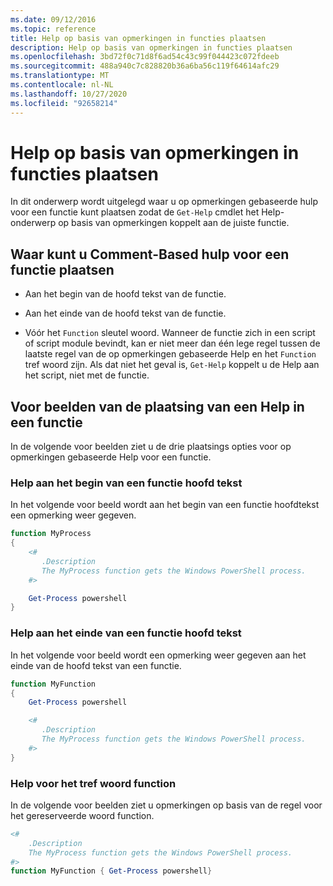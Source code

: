```yaml
---
ms.date: 09/12/2016
ms.topic: reference
title: Help op basis van opmerkingen in functies plaatsen
description: Help op basis van opmerkingen in functies plaatsen
ms.openlocfilehash: 3bd72f0c71d8f6ad54c43c99f044423c072fdeeb
ms.sourcegitcommit: 488a940c7c828820b36a6ba56c119f64614afc29
ms.translationtype: MT
ms.contentlocale: nl-NL
ms.lasthandoff: 10/27/2020
ms.locfileid: "92658214"
---
```

# <a name="placing-comment-based-help-in-functions"></a>Help op basis van opmerkingen in functies plaatsen

In dit onderwerp wordt uitgelegd waar u op opmerkingen gebaseerde hulp voor een functie kunt plaatsen zodat de `Get-Help` cmdlet het Help-onderwerp op basis van opmerkingen koppelt aan de juiste functie.

## <a name="where-to-place-comment-based-help-for-a-function"></a>Waar kunt u Comment-Based hulp voor een functie plaatsen

- Aan het begin van de hoofd tekst van de functie.

- Aan het einde van de hoofd tekst van de functie.

- Vóór het `Function` sleutel woord. Wanneer de functie zich in een script of script module bevindt, kan er niet meer dan één lege regel tussen de laatste regel van de op opmerkingen gebaseerde Help en het `Function` tref woord zijn. Als dat niet het geval is, `Get-Help` koppelt u de Help aan het script, niet met de functie.

## <a name="examples-of-help-placement-in-a-function"></a>Voor beelden van de plaatsing van een Help in een functie

In de volgende voor beelden ziet u de drie plaatsings opties voor op opmerkingen gebaseerde Help voor een functie.

### <a name="help-at-the-beginning-of-a-function-body"></a>Help aan het begin van een functie hoofd tekst

In het volgende voor beeld wordt aan het begin van een functie hoofdtekst een opmerking weer gegeven.

```powershell
function MyProcess
{
    <#
       .Description
       The MyProcess function gets the Windows PowerShell process.
    #>

    Get-Process powershell
}
```

### <a name="help-at-the-end-of-a-function-body"></a>Help aan het einde van een functie hoofd tekst

 In het volgende voor beeld wordt een opmerking weer gegeven aan het einde van de hoofd tekst van een functie.

```powershell
function MyFunction
{
    Get-Process powershell

    <#
       .Description
       The MyProcess function gets the Windows PowerShell process.
    #>
}
```

### <a name="help-before-the-function-keyword"></a>Help voor het tref woord function

 In de volgende voor beelden ziet u opmerkingen op basis van de regel voor het gereserveerde woord function.

```powershell
<#
    .Description
    The MyProcess function gets the Windows PowerShell process.
#>
function MyFunction { Get-Process powershell}
```
